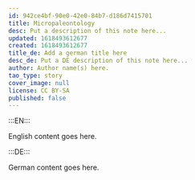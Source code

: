 ```yaml
---
id: 942ce4bf-90e0-42e0-84b7-d186d7415701
title: Micropaleontology
desc: Put a description of this note here...
updated: 1618493612677
created: 1618493612677
title_de: Add a german title here
desc_de: Put a DE description of this note here...
author: Author name(s) here.
tao_type: story
cover_image: null
license: CC BY-SA
published: false
---
```


:::EN:::

English content goes here.

:::DE:::

German content goes here.
